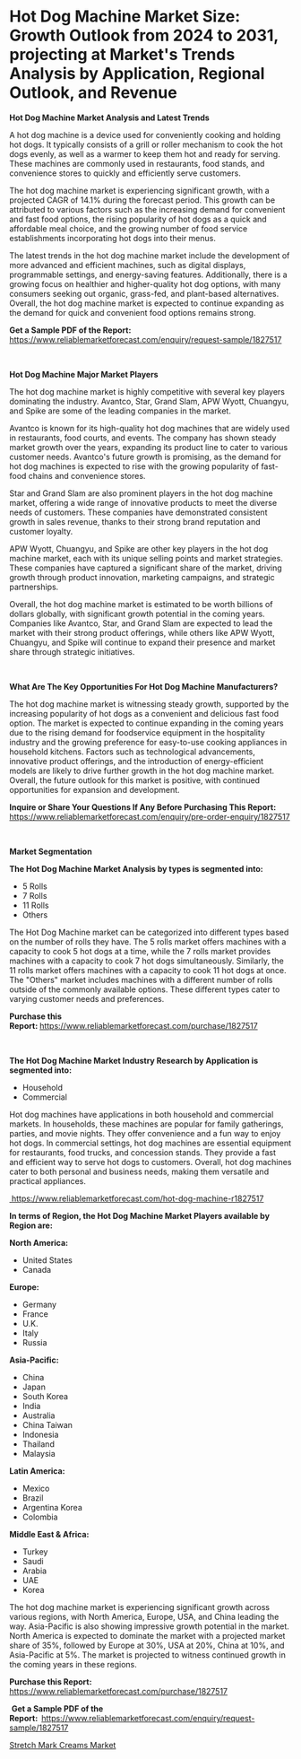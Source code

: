 <p><h1>Hot Dog Machine Market Size: Growth Outlook from 2024 to 2031, projecting at Market's Trends Analysis by Application, Regional Outlook, and Revenue</h1></p><p><strong>Hot Dog Machine Market Analysis and Latest Trends</strong></p>
<p><p>A hot dog machine is a device used for conveniently cooking and holding hot dogs. It typically consists of a grill or roller mechanism to cook the hot dogs evenly, as well as a warmer to keep them hot and ready for serving. These machines are commonly used in restaurants, food stands, and convenience stores to quickly and efficiently serve customers.</p><p>The hot dog machine market is experiencing significant growth, with a projected CAGR of 14.1% during the forecast period. This growth can be attributed to various factors such as the increasing demand for convenient and fast food options, the rising popularity of hot dogs as a quick and affordable meal choice, and the growing number of food service establishments incorporating hot dogs into their menus.</p><p>The latest trends in the hot dog machine market include the development of more advanced and efficient machines, such as digital displays, programmable settings, and energy-saving features. Additionally, there is a growing focus on healthier and higher-quality hot dog options, with many consumers seeking out organic, grass-fed, and plant-based alternatives. Overall, the hot dog machine market is expected to continue expanding as the demand for quick and convenient food options remains strong.</p></p>
<p><strong>Get a Sample PDF of the Report:&nbsp;</strong> <a href="https://www.reliablemarketforecast.com/enquiry/request-sample/1827517">https://www.reliablemarketforecast.com/enquiry/request-sample/1827517</a></p>
<p>&nbsp;</p>
<p><strong>Hot Dog Machine Major Market Players</strong></p>
<p><p>The hot dog machine market is highly competitive with several key players dominating the industry. Avantco, Star, Grand Slam, APW Wyott, Chuangyu, and Spike are some of the leading companies in the market.</p><p>Avantco is known for its high-quality hot dog machines that are widely used in restaurants, food courts, and events. The company has shown steady market growth over the years, expanding its product line to cater to various customer needs. Avantco's future growth is promising, as the demand for hot dog machines is expected to rise with the growing popularity of fast-food chains and convenience stores.</p><p>Star and Grand Slam are also prominent players in the hot dog machine market, offering a wide range of innovative products to meet the diverse needs of customers. These companies have demonstrated consistent growth in sales revenue, thanks to their strong brand reputation and customer loyalty.</p><p>APW Wyott, Chuangyu, and Spike are other key players in the hot dog machine market, each with its unique selling points and market strategies. These companies have captured a significant share of the market, driving growth through product innovation, marketing campaigns, and strategic partnerships.</p><p>Overall, the hot dog machine market is estimated to be worth billions of dollars globally, with significant growth potential in the coming years. Companies like Avantco, Star, and Grand Slam are expected to lead the market with their strong product offerings, while others like APW Wyott, Chuangyu, and Spike will continue to expand their presence and market share through strategic initiatives.</p></p>
<p>&nbsp;</p>
<p><strong>What Are The Key Opportunities For Hot Dog Machine Manufacturers?</strong></p>
<p><p>The hot dog machine market is witnessing steady growth, supported by the increasing popularity of hot dogs as a convenient and delicious fast food option. The market is expected to continue expanding in the coming years due to the rising demand for foodservice equipment in the hospitality industry and the growing preference for easy-to-use cooking appliances in household kitchens. Factors such as technological advancements, innovative product offerings, and the introduction of energy-efficient models are likely to drive further growth in the hot dog machine market. Overall, the future outlook for this market is positive, with continued opportunities for expansion and development.</p></p>
<p><strong>Inquire or Share Your Questions If Any Before Purchasing This Report:</strong> <a href="https://www.reliablemarketforecast.com/enquiry/pre-order-enquiry/1827517">https://www.reliablemarketforecast.com/enquiry/pre-order-enquiry/1827517</a></p>
<p>&nbsp;</p>
<p><strong>Market Segmentation</strong></p>
<p><strong>The Hot Dog Machine Market Analysis by types is segmented into:</strong></p>
<p><ul><li>5 Rolls</li><li>7 Rolls</li><li>11 Rolls</li><li>Others</li></ul></p>
<p><p>The Hot Dog Machine market can be categorized into different types based on the number of rolls they have. The 5 rolls market offers machines with a capacity to cook 5 hot dogs at a time, while the 7 rolls market provides machines with a capacity to cook 7 hot dogs simultaneously. Similarly, the 11 rolls market offers machines with a capacity to cook 11 hot dogs at once. The "Others" market includes machines with a different number of rolls outside of the commonly available options. These different types cater to varying customer needs and preferences.</p></p>
<p><strong>Purchase this Report:&nbsp;</strong><a href="https://www.reliablemarketforecast.com/purchase/1827517">https://www.reliablemarketforecast.com/purchase/1827517</a></p>
<p>&nbsp;</p>
<p><strong>The Hot Dog Machine Market Industry Research by Application is segmented into:</strong></p>
<p><ul><li>Household</li><li>Commercial</li></ul></p>
<p><p>Hot dog machines have applications in both household and commercial markets. In households, these machines are popular for family gatherings, parties, and movie nights. They offer convenience and a fun way to enjoy hot dogs. In commercial settings, hot dog machines are essential equipment for restaurants, food trucks, and concession stands. They provide a fast and efficient way to serve hot dogs to customers. Overall, hot dog machines cater to both personal and business needs, making them versatile and practical appliances.</p></p>
<p><a href="https://www.reliablemarketforecast.com/hot-dog-machine-r1827517">&nbsp;https://www.reliablemarketforecast.com/hot-dog-machine-r1827517</a></p>
<p><strong>In terms of Region, the Hot Dog Machine Market Players available by Region are:</strong></p>
<p>
    <p> <strong> North America: </strong>
        <ul>
            <li>United States</li>
            <li>Canada</li>
        </ul>
        </p> 
    <p> <strong> Europe: </strong>
        <ul>
            <li>Germany</li>
            <li>France</li>
            <li>U.K.</li>
            <li>Italy</li>
            <li>Russia</li>
        </ul>
        </p> 
    <p> <strong> Asia-Pacific: </strong>
        <ul>
            <li>China</li>
            <li>Japan</li>
            <li>South Korea</li>
            <li>India</li>
            <li>Australia</li>
            <li>China Taiwan</li>
            <li>Indonesia</li>
            <li>Thailand</li>
            <li>Malaysia</li>
        </ul>
        </p> 
    <p> <strong> Latin America: </strong>
        <ul>
            <li>Mexico</li>
            <li>Brazil</li>
            <li>Argentina Korea</li>
            <li>Colombia</li>
        </ul>
        </p> 
    <p> <strong> Middle East & Africa: </strong>
        <ul>
            <li>Turkey</li>
            <li>Saudi</li>
            <li>Arabia</li>
            <li>UAE</li>
            <li>Korea</li>
        </ul>
    </p>
    </p>
<p><p>The hot dog machine market is experiencing significant growth across various regions, with North America, Europe, USA, and China leading the way. Asia-Pacific is also showing impressive growth potential in the market. North America is expected to dominate the market with a projected market share of 35%, followed by Europe at 30%, USA at 20%, China at 10%, and Asia-Pacific at 5%. The market is projected to witness continued growth in the coming years in these regions.</p></p>
<p><strong>Purchase this Report: </strong><a href="https://www.reliablemarketforecast.com/purchase/1827517">https://www.reliablemarketforecast.com/purchase/1827517</a></p>
<p>&nbsp;<strong>Get a Sample PDF of the Report:&nbsp;&nbsp;</strong><a href="https://www.reliablemarketforecast.com/enquiry/request-sample/1827517">https://www.reliablemarketforecast.com/enquiry/request-sample/1827517</a></p>
<p><strong></strong></p>
<p><p><a href="https://view.publitas.com/reportprime-1/stretch-mark-creams-market-size-growth-trends-statistics-forecasts-2024-2031/">Stretch Mark Creams Market</a></p></p>